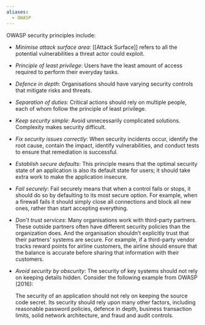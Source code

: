 ```yaml
---
aliases:
  - OWASP
---
```

OWASP security principles include:

- *Minimise attack surface area*: [[Attack Surface]] refers to all the potential vulnerabilities a threat actor could exploit.

 - *Principle of least privilege*: Users have the least amount of access required to perform their everyday tasks.

- *Defence in depth*: Organisations should have varying security controls that mitigate risks and threats.

- *Separation of duties*: Critical actions should rely on multiple people, each of whom follow the principle of least privilege. 

- *Keep security simple*: Avoid unnecessarily complicated solutions. Complexity makes security difficult. 

- *Fix security issues correctly*: When security incidents occur, identify the root cause, contain the impact, identify vulnerabilities, and conduct tests to ensure that remediation is successful.

- *Establish secure defaults*: This principle means that the optimal security state of an application is also its default state for users; it should take extra work to make the application insecure. 

- *Fail securely*: Fail securely means that when a control fails or stops, it should do so by defaulting to its most secure option. For example, when a firewall fails it should simply close all connections and block all new ones, rather than start accepting everything.

- *Don’t trust services*: Many organisations work with third-party partners. These outside partners often have different security policies than the organization does. And the organisation shouldn’t explicitly trust that their partners’ systems are secure. For example, if a third-party vendor tracks reward points for airline customers, the airline should ensure that the balance is accurate before sharing that information with their customers.

- *Avoid security by obscurity*: The security of key systems should not rely on keeping details hidden. Consider the following example from OWASP (2016):

	The security of an application should not rely on keeping the source code secret. Its security should rely upon many other factors, including reasonable password policies, defence in depth, business transaction limits, solid network architecture, and fraud and audit controls.